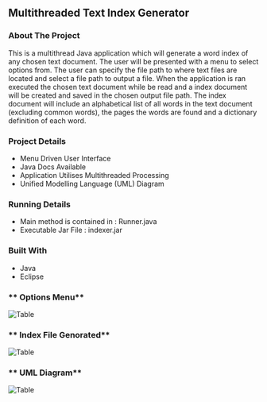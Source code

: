 ## Multithreaded Text Index Generator


### **About The Project**
This is a multithread Java application which will generate a word index of any chosen text document. The user will be presented with a menu to select options from. The user can specify the file path to where text files are located and select a file path to output a file. When the application is ran executed the chosen text document while be read and a index document will be created and saved in the chosen output file path. The index document will include an alphabetical list of all words in the text document (excluding common words), the pages the words are found and a dictionary definition of each word.


### **Project Details**
- Menu Driven User Interface
- Java Docs Available
- Application Utilises Multithreaded Processing
- Unified Modelling Language (UML) Diagram

### **Running Details**
- Main method is contained in : Runner.java
- Executable Jar File : indexer.jar

### **Built With**
- Java
- Eclipse

### ** Options Menu**
![Table](/assets/images/optionsmenu.png)

### ** Index File Genorated**
![Table](/assets/images/indexfile.png)

### ** UML Diagram**
![Table](/assets/images/umldiagram.png)

